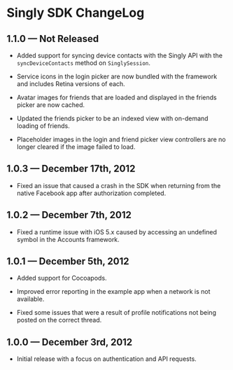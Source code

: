 
# Singly SDK ChangeLog

## 1.1.0 — Not Released

* Added support for syncing device contacts with the Singly API with the
  `syncDeviceContacts` method on `SinglySession`.

* Service icons in the login picker are now bundled with the framework and
  includes Retina versions of each.

* Avatar images for friends that are loaded and displayed in the friends picker
  are now cached.

* Updated the friends picker to be an indexed view with on-demand loading of
  friends.

* Placeholder images in the login and friend picker view controllers are no
  longer cleared if the image failed to load.

## 1.0.3 — December 17th, 2012

* Fixed an issue that caused a crash in the SDK when returning from the native
  Facebook app after authorization completed.

## 1.0.2 — December 7th, 2012

* Fixed a runtime issue with iOS 5.x caused by accessing an undefined symbol in
  the Accounts framework.

## 1.0.1 — December 5th, 2012

* Added support for Cocoapods.

* Improved error reporting in the example app when a network is not available.

* Fixed some issues that were a result of profile notifications not being posted
  on the correct thread.

## 1.0.0 — December 3rd, 2012

* Initial release with a focus on authentication and API requests.
